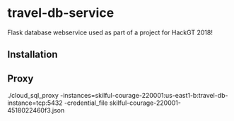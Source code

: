 # travel-db-service
Flask database webservice used as part of a project for HackGT 2018! 

## Installation

## Proxy
./cloud_sql_proxy -instances=skilful-courage-220001:us-east1-b:travel-db-instance=tcp:5432 -credential_file skilful-courage-220001-4518022460f3.json 

